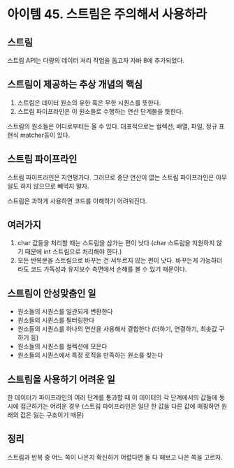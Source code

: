 # 아이템 45. 스트림은 주의해서 사용하라

## 스트림

스트림 API는 다량의 데이터 처리 작업을 돕고자 자바 8에 추가되었다.

## 스트림이 제공하는 추상 개념의 핵심

1. 스트림은 데이터 원소의 유한 혹은 무한 시퀀스를 뜻한다.
2. 스트림 파이프라인은 이 원소들로 수행하는 연산 단계들을 뜻한다.

스트림의 원소들은 어디로부터든 올 수 있다. 대표적으로는 컬렉션, 배열, 파일, 정규 표현식 matcher등이 있다.

## 스트림 파이프라인

스트림 파이프라인은 지연평가다. 그러므로 종단 연산이 없는 스트림 파이프라인은 아무 일도 하지 않으므로 빼먹지 말자.

스트림은 과하게 사용하면 코드를 이해하기 어려워진다.

## 여러가지

1. char 값들을 처리할 때는 스트림을 삼가는 편이 낫다 (char 스트림을 지원하지 않기 때문에 int 스트림으로 처리해야 한다.)
2. 모든 반복문을 스트림으로 바꾸는 건 서두르지 않는 편이 낫다. 바꾸는게 가능하더라도 코드 가독성과 유지보수 측면에서 손해를 볼 수 있기 때문이다.

## 스트림이 안성맞춤인 일

- 원소들의 시퀀스를 일관되게 변환한다
- 원소들의 시퀀스를 필터링한다
- 원소들의 시퀀스를 하나의 연산을 사용해서 결합한다 (더하기, 연결하기, 최솟값 구하기 등)
- 원소들의 시퀀스를 컬렉션에 모은다
- 원소들의 시퀀스에서 특정 로직을 만족하는 원소를 찾는다

## 스트림을 사용하기 어려운 일

한 데이터가 파이프라인의 여러 단계를 통과할 때 이 데이터의 각 단계에서의 값들에 동시에 접근하기는 어려운 경우 (스트림 파이프라인은 일단 한 값을 다른 값에 매핑하면 원래의 값은 잃는 구조이기 때문)

## 정리

스트림과 반복 중 어느 쪽이 나은지 확신하기 어렵다면 둘 다 해보고 나은 쪽을 고르자.
